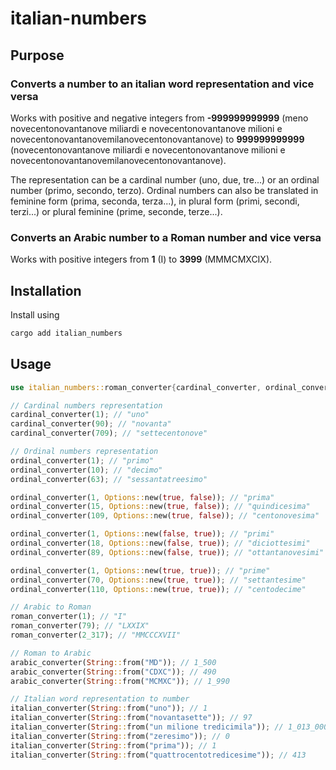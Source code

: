 # italian-numbers

## Purpose

### Converts a number to an italian word representation and vice versa

Works with positive and negative integers from **-999999999999** (meno novecentonovantanove miliardi e novecentonovantanove milioni e novecentonovantanovemilanovecentonovantanove) to **999999999999** (novecentonovantanove miliardi e novecentonovantanove milioni e novecentonovantanovemilanovecentonovantanove).

The representation can be a cardinal number (uno, due, tre...) or an ordinal number (primo, secondo, terzo). Ordinal numbers can also be translated in feminine form (prima, seconda, terza...), in plural form (primi, secondi, terzi...) or plural feminine (prime, seconde, terze...).

<!-- Also works with `Infinity` (infinito). -->

### Converts an Arabic number to a Roman number and vice versa

Works with positive integers from **1** (I) to **3999** (MMMCMXCIX).

<!-- Also works with `Infinity` (infinitum). -->

## Installation

Install using

```sh
cargo add italian_numbers
```

## Usage

```rust
use italian_numbers::roman_converter{cardinal_converter, ordinal_converter, roman_converter, arabic_converter, Options};

// Cardinal numbers representation
cardinal_converter(1); // "uno"
cardinal_converter(90); // "novanta"
cardinal_converter(709); // "settecentonove"

// Ordinal numbers representation
ordinal_converter(1); // "primo"
ordinal_converter(10); // "decimo"
ordinal_converter(63); // "sessantatreesimo"

ordinal_converter(1, Options::new(true, false)); // "prima"
ordinal_converter(15, Options::new(true, false)); // "quindicesima"
ordinal_converter(109, Options::new(true, false)); // "centonovesima"

ordinal_converter(1, Options::new(false, true)); // "primi"
ordinal_converter(18, Options::new(false, true)); // "diciottesimi"
ordinal_converter(89, Options::new(false, true)); // "ottantanovesimi"

ordinal_converter(1, Options::new(true, true)); // "prime"
ordinal_converter(70, Options::new(true, true)); // "settantesime"
ordinal_converter(110, Options::new(true, true)); // "centodecime"

// Arabic to Roman
roman_converter(1); // "I"
roman_converter(79); // "LXXIX"
roman_converter(2_317); // "MMCCCXVII"

// Roman to Arabic
arabic_converter(String::from("MD")); // 1_500
arabic_converter(String::from("CDXC")); // 490
arabic_converter(String::from("MCMXC")); // 1_990

// Italian word representation to number
italian_converter(String::from("uno")); // 1
italian_converter(String::from("novantasette")); // 97
italian_converter(String::from("un milione tredicimila")); // 1_013_000
italian_converter(String::from("zeresimo")); // 0
italian_converter(String::from("prima")); // 1
italian_converter(String::from("quattrocentotredicesime")); // 413
```